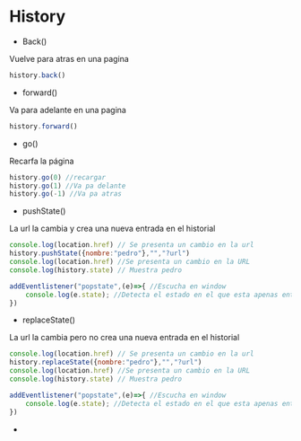 # History

* Back()

Vuelve para atras en una pagina

```js
history.back()
```

* forward()

Va para adelante en una pagina

```js
history.forward()
```

* go()

Recarfa la página

```js
history.go(0) //recargar
history.go(1) //Va pa delante
history.go(-1) //Va pa atras
```

* pushState()

La url la cambia y crea una nueva entrada en el historial

```js
console.log(location.href) // Se presenta un cambio en la url
history.pushState({nombre:"pedro"},"","?url")
console.log(location.href) //Se presenta un cambio en la URL
console.log(history.state) // Muestra pedro

addEventlistener("popstate",(e)=>{ //Escucha en window
    console.log(e.state); //Detecta el estado en el que esta apenas entre a la página
})
```

* replaceState()

La url la cambia pero no crea una nueva entrada en el historial

```js
console.log(location.href) // Se presenta un cambio en la url
history.replaceState({nombre:"pedro"},"","?url")
console.log(location.href) //Se presenta un cambio en la URL
console.log(history.state) // Muestra pedro

addEventlistener("popstate",(e)=>{ //Escucha en window
    console.log(e.state); //Detecta el estado en el que esta apenas entre a la página
})
```

* 